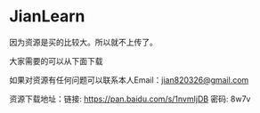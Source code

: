 # JianLearn

因为资源是买的比较大。所以就不上传了。

大家需要的可以从下面下载

如果对资源有任何问题可以联系本人Email：jian820326@gmail.com

资源下载地址：链接: https://pan.baidu.com/s/1nvmIjDB 密码: 8w7v

